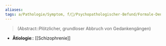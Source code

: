 ```yaml
---
aliases: 
tags: a/Pathologie/Symptom, f/💭/Psychopathologischer-Befund/Formale-Denkstörung, m/m31
---
```

> (Abstract::Plötzlicher, grundloser Abbruch von Gedankengängen)
- **Ätiologie**:: [[Schizophrenie]]
